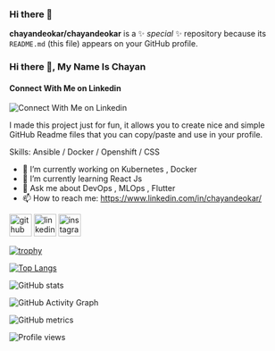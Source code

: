 ### Hi there 👋

**chayandeokar/chayandeokar** is a ✨ _special_ ✨ repository because its `README.md` (this file) appears on your GitHub profile.

### Hi there 👋, My Name Is Chayan
#### Connect With Me on Linkedin
![Connect With Me on Linkedin](https://chayandeokar23.netlify.app/)

I made this project just for fun, it allows you to create nice and simple GitHub Readme files that you can copy/paste and use in your profile.

Skills: Ansible / Docker / Openshift / CSS

- 🔭 I’m currently working on Kubernetes , Docker  
- 🌱 I’m currently learning React Js 
- 💬 Ask me about DevOps , MLOps , Flutter 
- 📫 How to reach me: https://www.linkedin.com/in/chayandeokar/ 


[<img src='https://cdn.jsdelivr.net/npm/simple-icons@3.0.1/icons/github.svg' alt='github' height='40'>](https://github.com/https://github.com/chayandeokar)  [<img src='https://cdn.jsdelivr.net/npm/simple-icons@3.0.1/icons/linkedin.svg' alt='linkedin' height='40'>](https://www.linkedin.com/in/https://www.linkedin.com/in/chayandeokar//)  [<img src='https://cdn.jsdelivr.net/npm/simple-icons@3.0.1/icons/instagram.svg' alt='instagram' height='40'>](https://www.instagram.com/https://www.instagram.com/chayandeokar//)  

[![trophy](https://github-profile-trophy.vercel.app/?username=https://github.com/chayandeokar)](https://github.com/ryo-ma/github-profile-trophy)

[![Top Langs](https://github-readme-stats.vercel.app/api/top-langs/?username=https://github.com/chayandeokar)](https://github.com/anuraghazra/github-readme-stats)

![GitHub stats](https://github-readme-stats.vercel.app/api?username=https://github.com/chayandeokar&show_icons=true&count_private=true)  

![GitHub Activity Graph](https://activity-graph.herokuapp.com/graph?username=https://github.com/chayandeokar)  

![GitHub metrics](https://metrics.lecoq.io/https://github.com/chayandeokar)  

![Profile views](https://gpvc.arturio.dev/https://github.com/chayandeokar)  
